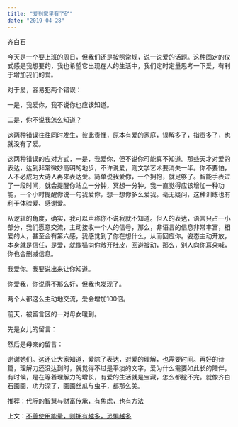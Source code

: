 ```yaml
---
title: "爱到家里有了矿"
date: "2019-04-28"
---
```


齐白石

  

今天是一个要上班的周日，但我们还是按照常规，说一说爱的话题。这种固定的仪式感是我想要的，我也希望它出现在人的生活中，我们定时定量思考一下爱，有利于增加我们的爱。

对于爱，容易犯两个错误：

一是，我爱你，我不说你也应该知道。

二是，你不说我怎么知道？

这两种错误往往同时发生，彼此责怪，原本有爱的家庭，误解多了，指责多了，也就没有了爱。

这两种错误的应对方式，一是，我爱你，但不说你可能真不知道。那些天才对爱的表达，达到非常微妙高明的地步，不许说爱，则文学艺术要消失一半。你不要怕，人不必成为大诗人再来表达爱。简单说我爱你，一个拥抱，就足够了。智能手表过了一段时间，就会提醒你站立一分钟，冥想一分钟，我一直觉得应该增加一种功能，一个小时提醒你说一句我爱你，想一想你多么爱我。毫无疑问，这种训练也有利于体验爱、感谢爱。

从逻辑的角度，确实，我可以声称你不说我就不知道。但人的表达，语言只占一小部分，我们愿意交流，主动接收一个人的信号，那么，非语言的信息非常丰富，相爱的人，甚至会有第六感，我感觉到了你在想什么，从而回应你。姿态主动开放，本身就是信任，是爱，就像猫向你敞开肚皮，回避被动，那么，别人向你耳朵喊，你也会删减信息。

我爱你。我要说出来让你知道。

你爱我，你说得不那么好，但我也发现了。

两个人都这么主动地交流，爱会增加100倍。

前天，被留言区的一对母女暖到。

先是女儿的留言：

然后是母亲的留言：

  

谢谢她们。这还让大家知道，爱除了表达，对爱的理解，也需要时间。再好的诗篇，理解力还没达到时，就觉得不过是平淡的文字，爱为什么需要如此长的陪伴，有时候，是在等着理解力的增长，有爱的生活就是宝藏，怎么都挖不完。就像齐白石画画，功力深了，画画丝瓜与虫子，都那么美。

  

推荐：[代际的智慧与财富传承，有焦虑，也有方法](http://mp.weixin.qq.com/s?__biz=MjM5NDU0Mjk2MQ==&mid=2651633263&idx=1&sn=847025b490f35293df7bd556e0323f52&chksm=bd7e32718a09bb679ca50d15a3ac779df2ef54cd3c495b02714326ae4907694684631a5328bd&scene=21#wechat_redirect)  

上文：[不善使用能量，则拥有越多，恐惧越多](http://mp.weixin.qq.com/s?__biz=MjM5NDU0Mjk2MQ==&mid=2651633337&idx=1&sn=518570654a978349ceba21d123103b6a&chksm=bd7e32a78a09bbb19f94821b836d4a5f8da994fd8387b69e9be9b8a00dba73c1886272e484ba&scene=21#wechat_redirect)
